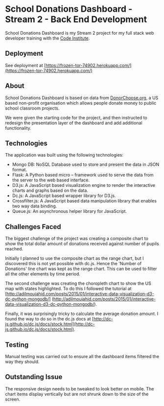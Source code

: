 # School Donations Dashboard - Stream 2 - Back End Development

School Donations Dashboard is my Stream 2 project for my full stack web developer training with the [Code Institute](https://www.codeinstitute.net/). 

## Deployment 

See deployment at [https://frozen-tor-74902.herokuapp.com/](https://frozen-tor-74902.herokuapp.com/)

## About 

School Donations Dashboard is based on data from [DonorChoose.org](https://www.donorschoose.org/), a US based non-profit organisation which allows people donate money to public school classroom projects.

We were given the starting code for the project, and then instructed to redesign the presentation layer of the dashboard and add additional functionality.

## Technologies

The application was built using the following technologies:

- Mongo DB: NoSQL Database used to store and present the data in JSON format.
- Flask: A Python based  micro – framework  used to serve the data from the server to the web based interface.
- D3.js: A JavaScript based visualization engine to render the interactive charts and graphs based on the data.
- Dc.js: A JavaScript based wrapper library for D3.js.
- Crossfilter.js: A JavaScript based data manipulation library that enables two way data binding.
- Queue.js: An asynchronous helper library for JavaScript.

## Challenges Faced

The biggest challenge of the project was creating a composite chart to show the total dollar amount of donations received against number of pupils reached.

Initially I planned to use the composite chart as the range chart, but I discovered this is not yet possible with dc.js. Hence the 'Number of Donations' line chart was kept as the range chart. This can be used to filter all the other elements by time period.

The second challenge was creating the choropleth chart to show the US map with states highlighted. To do this I followed the tutorial at [http://adilmoujahid.com/posts/2015/01/interactive-data-visualization-d3-dc-python-mongodb/] (http://adilmoujahid.com/posts/2015/01/interactive-data-visualization-d3-dc-python-mongodb/).

Finally, it was surprisingly tricky to calculate the average donation amount. I found the way to do so in the dc.js docs at [http://dc-js.github.io/dc.js/docs/stock.html](http://dc-js.github.io/dc.js/docs/stock.html).

## Testing 

Manual testing was carried out to ensure all the dashboard items filtered the way they should.

## Outstanding Issue

The responsive design needs to be tweaked to look better on mobile. The chart items display vertically but are not shrunk down to the size of the screen.



